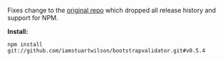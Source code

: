 Fixes change to the [original repo](https://github.com/nghuuphuoc/bootstrapvalidator) which dropped all release history and support for NPM.

**Install:**
```
npm install git://github.com/iamstuartwilson/bootstrapvalidator.git#v0.5.4
```
